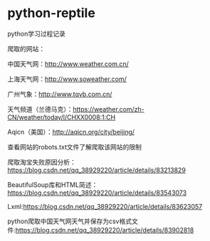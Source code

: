 # python-reptile
python学习过程记录


爬取的网站：

中国天气网：http://www.weather.com.cn/

上海天气网：http://www.soweather.com/

广州气象：http://www.tqyb.com.cn/

天气频道（兰德马克）：https://weather.com/zh-CN/weather/today/l/CHXX0008:1:CH

Aqicn（美国）：http://aqicn.org/city/beijing/


查看网站的robots.txt文件了解爬取该网站的限制


爬取淘宝失败原因分析：https://blog.csdn.net/qq_38929220/article/details/83213829

BeautifulSoup库和HTML简述：https://blog.csdn.net/qq_38929220/article/details/83543073

Lxml:https://blog.csdn.net/qq_38929220/article/details/83623057

python爬取中国天气网天气并保存为csv格式文件:https://blog.csdn.net/qq_38929220/article/details/83902818
